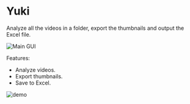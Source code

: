 Yuki
====
Analyze all the videos in a folder,
export the thumbnails and output the Excel file.

![Main GUI](https://github.com/loonghao/Yuki/blob/master/resources/yuki.png)

Features:
- Analyze videos.
- Export thumbnails.
- Save to Excel.

![demo](https://user-images.githubusercontent.com/13111745/44736377-a2e53180-ab21-11e8-928f-14f570838668.gif)
